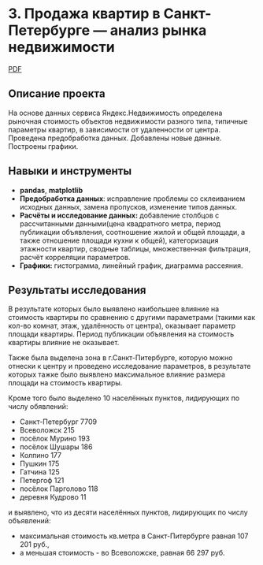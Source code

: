 # 3. Продажа квартир в Санкт-Петербурге — анализ рынка недвижимости

[PDF](https://github.com/KristinaBandurko/Yandex.Workshop.MyProjects/blob/main/%D0%9F%D1%80%D0%BE%D0%B5%D0%BA%D1%82_3.%D0%AF%D0%BD%D0%B4%D0%B5%D0%BA%D1%81.%D0%9D%D0%B5%D0%B4%D0%B2%D0%B8%D0%B6%D0%B8%D0%BC%D0%BE%D1%81%D1%82%D1%8C/3_%D0%9F%D1%80%D0%BE%D0%B4%D0%B0%D0%B6%D0%B0%20%D0%BA%D0%B2%D0%B0%D1%80%D1%82%D0%B8%D1%80%20%D0%B2%20%D0%A1%D0%B0%D0%BD%D0%BA%D1%82-%D0%9F%D0%B8%D1%82%D0%B5%D1%80%D0%B1%D1%83%D1%80%D0%B3%D0%B5.pdf)     

## Описание проекта

На основе данных сервиса Яндекс.Недвижимость определена рыночная стоимость объектов недвижимости разного типа, типичные параметры квартир, в зависимости от удаленности от центра. Проведена предобработка данных. Добавлены новые данные. Построены графики.

## Навыки и инструменты

- **pandas**, **matplotlib**
- **Предобработка данных**: исправление проблемы со склеиванием исходных данных, замена пропусков, изменение типов данных.
- **Расчёты и исследование данных:** добавление столбцов с расcчитанными данными(цена квадратного метра, период публикации объявления, соотношение жилой и общей площади, а также отношение площади кухни к общей), категоризация этажности квартир, сводные таблицы, множественная фильтрация, расчёт корреляции параметров. 
- **Графики:** гистограмма, линейный график, диаграмма рассеяния.
 
## 

## Результаты исследования

В результате которых было выявлено наибольшее влияние на стоимость квартиры по сравнению с другими параметрами (такими как кол-во комнат, этаж, удалённость от центра), оказывает параметр площади квартиры. Период публикации объявления на стоимость квартиры влияние не оказывает.

Также была выделена зона в г.Санкт-Питербурге, которую можно отнески к центру и проведено исследование параметров, в результате которых тажке было выявлено максимальное влияние размера площади на стоимость квартиры.

Кроме того было выделено 10 населённых пунктов, лидирующих по числу обявлений: 

* Санкт-Петербург      7709
* Всеволожск            215
* посёлок Мурино        193
* посёлок Шушары        186
* Колпино               177
* Пушкин                175
* Гатчина               125
* Петергоф              121
* посёлок Парголово     118
* деревня Кудрово       11
 
и выявлено, что из десяти населённых пунктов, лидирующих по числу объявлений:
* максимальная стоимость кв.метра в Санкт-Питербурге равная 107 201 руб.,
* а меньшая стоимость  - во Всеволожске, равная 66 297 руб.
